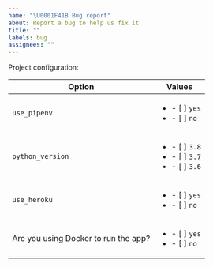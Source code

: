 ```yaml
---
name: "\U0001F41B Bug report"
about: Report a bug to help us fix it
title: ""
labels: bug
assignees: ""
---
```


<!--
Thank you for helping make this project better!

Please provide minimum reproducible examples and screenshots where relevant.
Always feel free to submit PRs for any bugs you discover.

Additionally, please complete the following section with the options you used to generate the project where you observe the bug.
-->

Project configuration:

|      Option                              |                                Values                                 |
|------------------------------------------|-----------------------------------------------------------------------|
| `use_pipenv`                             | <ul><li>- [ ] `yes`</li><li>- [ ] `no`</li></ul>                      |
| `python_version`                         | <ul><li>- [ ] `3.8`</li><li>- [ ] `3.7`</li><li>- [ ] `3.6`</li></ul> |
| `use_heroku`                             | <ul><li>- [ ] `yes`</li><li>- [ ] `no`</li></ul>                      |
| Are you using Docker to run the app?     | <ul><li>- [ ] `yes`</li><li>- [ ] `no`</li></ul>                      |
